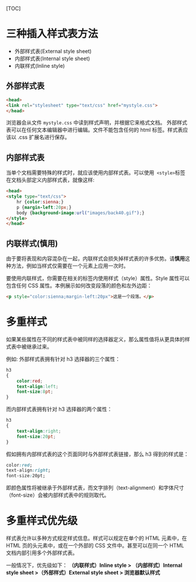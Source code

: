 [TOC]
# 三种插入样式表方法

- 外部样式表(External style sheet)
- 内部样式表(Internal style sheet)
- 内联样式(Inline style)


## 外部样式表

```html
<head>
<link rel="stylesheet" type="text/css" href="mystyle.css">
</head>
```

浏览器会从文件 `mystyle.css` 中读到样式声明，并根据它来格式文档。
外部样式表可以在任何文本编辑器中进行编辑。文件不能包含任何的 html 标签。样式表应该以 .css 扩展名进行保存。

## 内部样式表

当单个文档需要特殊的样式时，就应该使用内部样式表。可以使用` <style>`标签在文档头部定义内部样式表，就像这样:

```html
<head>
<style type="text/css">
    hr {color:sienna;}
    p {margin-left:20px;}
    body {background-image:url("images/back40.gif");}
</style>
</head>
```

## 内联样式(**慎用**)
由于要将表现和内容混杂在一起，内联样式会损失掉样式表的许多优势。请**慎用**这种方法，例如当样式仅需要在一个元素上应用一次时。

要使用内联样式，你需要在相关的标签内使用样式（style）属性。Style 属性可以包含任何 CSS 属性。本例展示如何改变段落的颜色和左外边距：
```html
<p style="color:sienna;margin-left:20px">这是一个段落。</p>
```

# 多重样式
如果某些属性在不同的样式表中被同样的选择器定义，那么属性值将从更具体的样式表中被继承过来。 

例如:
外部样式表拥有针对 h3 选择器的三个属性：
```css
h3
{
    color:red;
    text-align:left;
    font-size:8pt;
}
```
而内部样式表拥有针对 h3 选择器的两个属性：
```css
h3
{
    text-align:right;
    font-size:20pt;
}
```

假如拥有内部样式表的这个页面同时与外部样式表链接，那么 h3 得到的样式是：
```css
color:red;
text-align:right;
font-size:20pt;
```
即颜色属性将被继承于外部样式表，而文字排列（text-alignment）和字体尺寸（font-size）会被内部样式表中的规则取代。

# 多重样式优先级
样式表允许以多种方式规定样式信息。样式可以规定在单个的 HTML 元素中，在 HTML 页的头元素中，或在一个外部的 CSS 文件中。甚至可以在同一个 HTML 文档内部引用多个外部样式表。

一般情况下，优先级如下：
**（内联样式）Inline style > （内部样式）Internal style sheet >（外部样式）External style sheet > 浏览器默认样式**